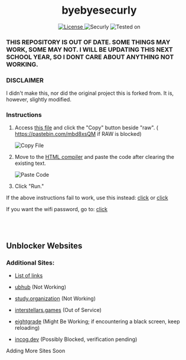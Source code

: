 <h1 align="center">byebyesecurly</h1>
<p align="center">
  <a href="link_to_license">
    <img src="https://img.shields.io/badge/License-CC0-blue.svg" alt="License">
  </a>
  <img src="https://img.shields.io/badge/Securely-Yes-brightgreen.svg" alt="Securly">
<img src="https://img.shields.io/badge/Tested%20on-CHROMEBOOK-informational" alt="Tested on">
</p>

### THIS REPOSITORY IS OUT OF DATE. SOME THINGS MAY WORK, SOME MAY NOT. I WILL BE UPDATING THIS NEXT SCHOOL YEAR, SO I DONT CARE ABOUT ANYTHING NOT WORKING.
### DISCLAIMER
I didn't make this, nor did the original project this is forked from. 
It is, however, slightly modified.

### Instructions

1. Access [this file](/SecurlyKiller) and click the "Copy" button beside "raw". ( https://pastebin.com/mbd8xsQM if RAW is blocked)
   
   ![Copy File](https://github.com/HXCHS/HackersX-Unblocked-Websites/assets/113638066/18e289c4-da5f-47b3-a8ac-195996f7d3d1)

2. Move to the [HTML compiler](https://onecompiler.com/html) and paste the code after clearing the existing text.

   ![Paste Code](https://github.com/HXCHS/HackersX-Unblocked-Websites/assets/113638066/6406840d-5334-4d18-a5db-debdd18334b0)

3. Click "Run."

If the above instructions fail to work, use this instead: [click](https://caudns.vercel.app/) or [click](https://killsecurly.github.io/ONC)

If you want the wifi password, go to: [click](https://pastebin.com/JB2KguqZ)

<br>
<br>

## Unblocker Websites
### Additional Sites:
- [List of links](https://pastes.io/wkgmzaxgsk)

- [ubhub](https://ubhub-a358941cfbbb.herokuapp.com/ocean) (Not Working) 
- [study.organization](http://study.organization.tomahawkchurch.org/) (Not Working)
- [interstellars.games](https://interstellars.games/) (Out of Service)
- [eightgrade](https://69.eightgrade.com/) (Might Be Working; if encountering a black screen, keep reloading)
- [incog.dev](https://incog.dev/#) (Possibly Blocked, verification pending)

Adding More Sites Soon
